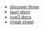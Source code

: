 - [discover three](https://discoverthreejs.com/zh/book/introduction/about-the-book/)
- [tauri docs](https://tauri.app/)
- [vue3 docs](https://cn.vuejs.org/)
- [cheat sheet](https://devhints.io)